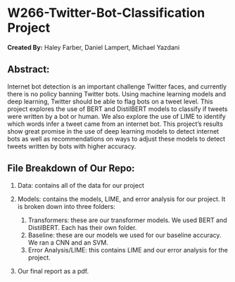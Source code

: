# W266-Twitter-Bot-Classification Project 
**Created By:**
Haley Farber, Daniel Lampert, Michael Yazdani

## Abstract: 
Internet bot detection is an important challenge Twitter faces, and currently there is no policy banning Twitter bots. Using machine learning models and deep learning, Twitter should be able to flag bots on a tweet level. This project explores the use of BERT and DistilBERT models to classify if tweets were written by a bot or human. We also explore the use of LIME to identify which words infer a tweet came from an internet bot. This project’s results show great promise in the use of deep learning models to detect internet bots as well as recommendations on ways to adjust these models to detect tweets written by bots with higher accuracy.

## File Breakdown of Our Repo:
1. Data: contains all of the data for our project 
2. Models: contains the models, LIME, and error analysis for our project. It is broken down into three folders:
	1. Transformers: these are our transformer models. We used BERT and DistilBERT. Each has their own folder.
	2. Baseline: these are our models we used for our baseline accuracy. We ran a CNN and an SVM. 
	3. Error Analysis/LIME: this contains LIME and our error analysis for the project. 

3. Our final report as a pdf. 
